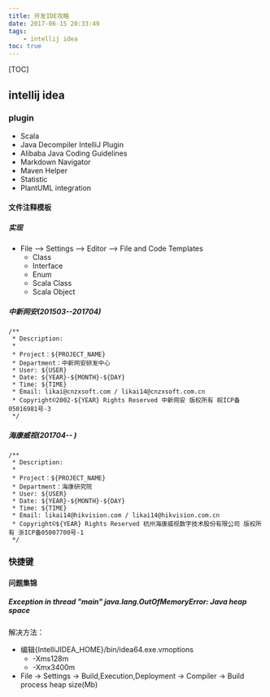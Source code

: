 ```yaml
---
title: 开发IDE攻略
date: 2017-06-15 20:33:49
tags:
    - intellij idea
toc: true
---
```


[TOC]


## intellij idea

### plugin
- Scala
- Java Decompiler IntelliJ Plugin 
- Alibaba Java Coding Guidelines
- Markdown Navigator
- Maven Helper
- Statistic
- PlantUML integration

#### 文件注释模板
##### 实现
- File --> Settings --> Editor --> File and Code Templates 
    + Class
    + Interface
    + Enum
    + Scala Class
    + Scala Object


##### 中新网安(201503--201704)
``` shell
/**
 * Description: 
 * 
 * Project：${PROJECT_NAME}
 * Department：中新网安研发中心
 * User: ${USER}
 * Date: ${YEAR}-${MONTH}-${DAY}
 * Time: ${TIME}
 * Email: likai@cnzxsoft.com / likai14@cnzxsoft.com.cn
 * Copyright©2002-${YEAR} Rights Reserved 中新网安 版权所有 皖ICP备05016981号-3
 */
```

##### 海康威视(201704-- ) 
``` shell
/**
 * Description: 
 * 
 * Project：${PROJECT_NAME}
 * Department：海康研究院
 * User: ${USER}
 * Date: ${YEAR}-${MONTH}-${DAY}
 * Time: ${TIME}
 * Email: likai14@hikvision.com / likai14@hikvision.com.cn
 * Copyright©${YEAR} Rights Reserved 杭州海康威视数字技术股份有限公司 版权所有 浙ICP备05007700号-1
 */
```


### 快捷键


#### 问题集锦
##### Exception in thread "main" java.lang.OutOfMemoryError: Java heap space
解决方法：
- 编辑{IntelliJIDEA_HOME}/bin/idea64.exe.vmoptions
    + -Xms128m
    + -Xmx3400m
- File -> Settings -> Build,Execution,Deployment -> Compiler -> Build process heap size(Mb)


